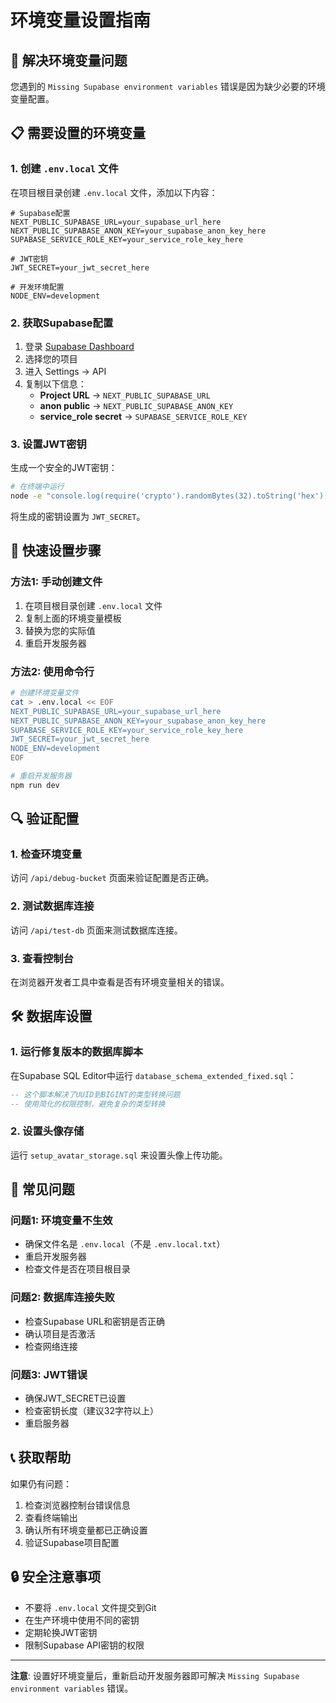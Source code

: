 # 环境变量设置指南

## 🔧 解决环境变量问题

您遇到的 `Missing Supabase environment variables` 错误是因为缺少必要的环境变量配置。

## 📋 需要设置的环境变量

### 1. 创建 `.env.local` 文件

在项目根目录创建 `.env.local` 文件，添加以下内容：

```env
# Supabase配置
NEXT_PUBLIC_SUPABASE_URL=your_supabase_url_here
NEXT_PUBLIC_SUPABASE_ANON_KEY=your_supabase_anon_key_here
SUPABASE_SERVICE_ROLE_KEY=your_service_role_key_here

# JWT密钥
JWT_SECRET=your_jwt_secret_here

# 开发环境配置
NODE_ENV=development
```

### 2. 获取Supabase配置

1. 登录 [Supabase Dashboard](https://supabase.com/dashboard)
2. 选择您的项目
3. 进入 Settings → API
4. 复制以下信息：
   - **Project URL** → `NEXT_PUBLIC_SUPABASE_URL`
   - **anon public** → `NEXT_PUBLIC_SUPABASE_ANON_KEY`
   - **service_role secret** → `SUPABASE_SERVICE_ROLE_KEY`

### 3. 设置JWT密钥

生成一个安全的JWT密钥：

```bash
# 在终端中运行
node -e "console.log(require('crypto').randomBytes(32).toString('hex'))"
```

将生成的密钥设置为 `JWT_SECRET`。

## 🚀 快速设置步骤

### 方法1: 手动创建文件

1. 在项目根目录创建 `.env.local` 文件
2. 复制上面的环境变量模板
3. 替换为您的实际值
4. 重启开发服务器

### 方法2: 使用命令行

```bash
# 创建环境变量文件
cat > .env.local << EOF
NEXT_PUBLIC_SUPABASE_URL=your_supabase_url_here
NEXT_PUBLIC_SUPABASE_ANON_KEY=your_supabase_anon_key_here
SUPABASE_SERVICE_ROLE_KEY=your_service_role_key_here
JWT_SECRET=your_jwt_secret_here
NODE_ENV=development
EOF

# 重启开发服务器
npm run dev
```

## 🔍 验证配置

### 1. 检查环境变量

访问 `/api/debug-bucket` 页面来验证配置是否正确。

### 2. 测试数据库连接

访问 `/api/test-db` 页面来测试数据库连接。

### 3. 查看控制台

在浏览器开发者工具中查看是否有环境变量相关的错误。

## 🛠️ 数据库设置

### 1. 运行修复版本的数据库脚本

在Supabase SQL Editor中运行 `database_schema_extended_fixed.sql`：

```sql
-- 这个脚本解决了UUID到BIGINT的类型转换问题
-- 使用简化的权限控制，避免复杂的类型转换
```

### 2. 设置头像存储

运行 `setup_avatar_storage.sql` 来设置头像上传功能。

## 🚨 常见问题

### 问题1: 环境变量不生效
- 确保文件名是 `.env.local`（不是 `.env.local.txt`）
- 重启开发服务器
- 检查文件是否在项目根目录

### 问题2: 数据库连接失败
- 检查Supabase URL和密钥是否正确
- 确认项目是否激活
- 检查网络连接

### 问题3: JWT错误
- 确保JWT_SECRET已设置
- 检查密钥长度（建议32字符以上）
- 重启服务器

## 📞 获取帮助

如果仍有问题：

1. 检查浏览器控制台错误信息
2. 查看终端输出
3. 确认所有环境变量都已正确设置
4. 验证Supabase项目配置

## 🔒 安全注意事项

- 不要将 `.env.local` 文件提交到Git
- 在生产环境中使用不同的密钥
- 定期轮换JWT密钥
- 限制Supabase API密钥的权限

---

**注意**: 设置好环境变量后，重新启动开发服务器即可解决 `Missing Supabase environment variables` 错误。 